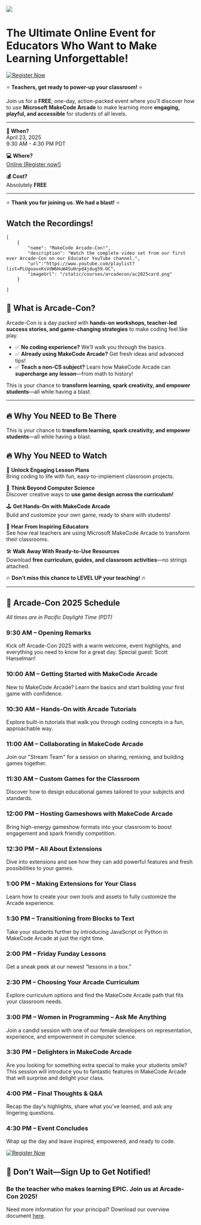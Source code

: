[![](/static/courses/arcadecon/arcadecon-md-banner.png)](https://developer.microsoft.com/en-us/reactor/events/25467/)

# The Ultimate Online Event for Educators Who Want to Make Learning Unforgettable!


[![Register Now](https://img.shields.io/badge/Register%20Now-Click%20Here!-blue?style=for-the-badge)](https://developer.microsoft.com/en-us/reactor/events/25467/)

⭐️ **Teachers, get ready to power-up your classroom!** ⭐️

Join us for a **FREE**, one-day, action-packed event where you'll discover how to use **Microsoft MakeCode Arcade** to make learning more **engaging, playful, and accessible** for students of all levels.

---

**📅 When?**  
April 23, 2025  
9:30 AM - 4:30 PM PDT

**💻 Where?**  
[Online (Register now!)](https://developer.microsoft.com/en-us/reactor/events/25467/)

**💰 Cost?**  
Absolutely **FREE**

---

⭐️ **Thank you for joining us. We had a blast!** ⭐️  


## Watch the Recordings!


```codecard
[
    {
        "name": "MakeCode Arcade-Con!",
        "description": "Watch the complete video set from our first ever Arcade-Con on our Educator YouTube channel.",
        "url":"https://www.youtube.com/playlist?list=PLUgoavxKsVdW6HuW4SuHrpd4jdug59-OC",
        "imageUrl": "/static/courses/arcadecon/ac2025card.png"
    }
    
]
```

## 🎯 What is Arcade-Con?

Arcade-Con is a day packed with **hands-on workshops, teacher-led success stories, and game-changing strategies** to make coding feel like play.


- ✅ **No coding experience?** We’ll walk you through the basics.  
- ✅ **Already using MakeCode Arcade?** Get fresh ideas and advanced tips!  
- ✅ **Teach a non-CS subject?** Learn how MakeCode Arcade can **supercharge any lesson**—from math to history!

This is your chance to **transform learning, spark creativity, and empower students**—all while having a blast.

---

## 🔥 Why You NEED to Be There
This is your chance to **transform learning, spark creativity, and empower students**—all while having a blast.  

## 🔥 Why You NEED to Watch  

🚀 **Unlock Engaging Lesson Plans**  
Bring coding to life with fun, easy-to-implement classroom projects.  

🎨 **Think Beyond Computer Science**  
Discover creative ways to **use game design across the curriculum!**  

🕹️ **Get Hands-On with MakeCode Arcade**  
Build and customize your own game, ready to share with students!  

🎤 **Hear From Inspiring Educators**  
See how real teachers are using Microsoft MakeCode Arcade to transform their classrooms.  

🛠️ **Walk Away With Ready-to-Use Resources**  
Download **free curriculum, guides, and classroom activities**—no strings attached.  

🔥 **Don't miss this chance to LEVEL UP your teaching!** 🔥

---

## 📅 Arcade-Con 2025 Schedule  
_All times are in Pacific Daylight Time (PDT)_

### 9:30 AM – Opening Remarks  
Kick off Arcade-Con 2025 with a warm welcome, event highlights, and everything you need to know for a great day. Special guest: Scott Hanselman!

### 10:00 AM – Getting Started with MakeCode Arcade  
New to MakeCode Arcade? Learn the basics and start building your first game with confidence.

### 10:30 AM – Hands-On with Arcade Tutorials  
Explore built-in tutorials that walk you through coding concepts in a fun, approachable way.

### 11:00 AM – Collaborating in MakeCode Arcade  
Join our "Stream Team" for a session on sharing, remixing, and building games together.

### 11:30 AM – Custom Games for the Classroom  
Discover how to design educational games tailored to your subjects and standards.

### 12:00 PM – Hosting Gameshows with MakeCode Arcade  
Bring high-energy gameshow formats into your classroom to boost engagement and spark friendly competition.

### 12:30 PM – All About Extensions  
Dive into extensions and see how they can add powerful features and fresh possibilities to your games.

### 1:00 PM – Making Extensions for Your Class  
Learn how to create your own tools and assets to fully customize the Arcade experience.

### 1:30 PM – Transitioning from Blocks to Text  
Take your students further by introducing JavaScript or Python in MakeCode Arcade at just the right time.

### 2:00 PM – Friday Funday Lessons  
Get a sneak peek at our newest “lessons in a box.”

### 2:30 PM – Choosing Your Arcade Curriculum  
Explore curriculum options and find the MakeCode Arcade path that fits your classroom needs.

### 3:00 PM – Women in Programming – Ask Me Anything  
Join a candid session with one of our female developers on representation, experience, and empowerment in computer science.

### 3:30 PM – Delighters in MakeCode Arcade  
Are you looking for something extra special to make your students smile? This session will introduce you to fantastic features in MakeCode Arcade that will surprise and delight your class.

### 4:00 PM – Final Thoughts & Q&A  
Recap the day's highlights, share what you’ve learned, and ask any lingering questions.

### 4:30 PM – Event Concludes  
Wrap up the day and leave inspired, empowered, and ready to code.

[![Register Now](https://img.shields.io/badge/Register%20Now-Click%20Here!-blue?style=for-the-badge)](https://developer.microsoft.com/en-us/reactor/events/25467/)

## 🚀 Don’t Wait—Sign Up to Get Notified!

### **Be the teacher who makes learning EPIC. Join us at Arcade-Con 2025!**

Need more information for your principal? Download our overview document [here](https://1drv.ms/w/c/416406873cb120ab/EXqhYz69uYZIrWpOzKusqAoBuMYkNWqoaK394ImilMQTjA?e=1TnMuL).
